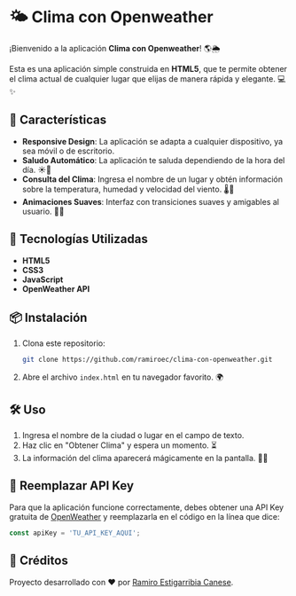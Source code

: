 
# 🌤 Clima con Openweather

¡Bienvenido a la aplicación **Clima con Openweather**! 🌎🌦️

Esta es una aplicación simple construida en **HTML5**, que te permite obtener el clima actual de cualquier lugar que elijas de manera rápida y elegante. 💻✨

## 🚀 Características

- **Responsive Design**: La aplicación se adapta a cualquier dispositivo, ya sea móvil o de escritorio.
- **Saludo Automático**: La aplicación te saluda dependiendo de la hora del día. ☀️🌙
- **Consulta del Clima**: Ingresa el nombre de un lugar y obtén información sobre la temperatura, humedad y velocidad del viento. 🌡💨
- **Animaciones Suaves**: Interfaz con transiciones suaves y amigables al usuario. 🧘‍♂️

## 🎨 Tecnologías Utilizadas

- **HTML5**
- **CSS3**
- **JavaScript**
- **OpenWeather API**

## 📦 Instalación

1. Clona este repositorio:
   ```bash
   git clone https://github.com/ramiroec/clima-con-openweather.git
   ```

2. Abre el archivo `index.html` en tu navegador favorito. 🌍

## 🛠️ Uso

1. Ingresa el nombre de la ciudad o lugar en el campo de texto.
2. Haz clic en "Obtener Clima" y espera un momento. ⏳
3. La información del clima aparecerá mágicamente en la pantalla. 🎩✨

## 🔑 Reemplazar API Key

Para que la aplicación funcione correctamente, debes obtener una API Key gratuita de [OpenWeather](https://openweathermap.org/) y reemplazarla en el código en la línea que dice:

```javascript
const apiKey = 'TU_API_KEY_AQUI';
```

## 🌟 Créditos

Proyecto desarrollado con ❤️ por [Ramiro Estigarribia Canese](https://github.com/ramiroec).
